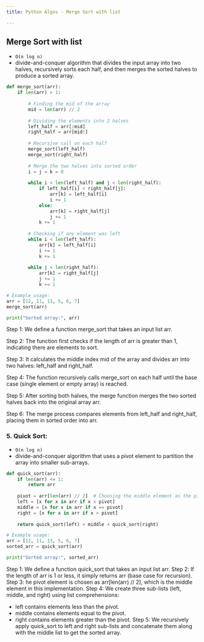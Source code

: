 ```yaml
---
title: Python Algos - Merge Sort with list

---
```


## Merge Sort with list 

- `O(n log n)` 
- divide-and-conquer algorithm that divides the input array into two halves, recursively sorts each half, and then merges the sorted halves to produce a sorted array.

```python
def merge_sort(arr):
    if len(arr) > 1:
        
        # Finding the mid of the array
        mid = len(arr) // 2
        
        # Dividing the elements into 2 halves
        left_half = arr[:mid]
        right_half = arr[mid:]
        
        # Recursive call on each half
        merge_sort(left_half)
        merge_sort(right_half)
        
        # Merge the two halves into sorted order
        i = j = k = 0
        
        while i < len(left_half) and j < len(right_half):
            if left_half[i] < right_half[j]:
                arr[k] = left_half[i]
                i += 1
            else:
                arr[k] = right_half[j]
                j += 1
            k += 1
        
        # Checking if any element was left
        while i < len(left_half):
            arr[k] = left_half[i]
            i += 1
            k += 1
        
        while j < len(right_half):
            arr[k] = right_half[j]
            j += 1
            k += 1

# Example usage:
arr = [12, 11, 13, 5, 6, 7]
merge_sort(arr)

print("Sorted array:", arr)
```

Step 1: We define a function merge_sort that takes an input list arr.

Step 2: The function first checks if the length of arr is greater than 1, indicating there are elements to sort.

Step 3: It calculates the middle index mid of the array and divides arr into two halves: left_half and right_half.

Step 4: The function recursively calls merge_sort on each half until the base case (single element or empty array) is reached.

Step 5: After sorting both halves, the merge function merges the two sorted halves back into the original array arr.

Step 6: The merge process compares elements from left_half and right_half, placing them in sorted order into arr.

### 5. Quick Sort: 

* `O(n log n)` 
* divide-and-conquer algorithm that uses a pivot element to partition the array into smaller sub-arrays.

```python
def quick_sort(arr):
    if len(arr) <= 1:
        return arr
    
    pivot = arr[len(arr) // 2]  # Choosing the middle element as the pivot
    left = [x for x in arr if x < pivot]
    middle = [x for x in arr if x == pivot]
    right = [x for x in arr if x > pivot]
    
    return quick_sort(left) + middle + quick_sort(right)

# Example usage:
arr = [12, 11, 13, 5, 6, 7]
sorted_arr = quick_sort(arr)

print("Sorted array:", sorted_arr)
```

Step 1: We define a function quick_sort that takes an input list arr.
Step 2: If the length of arr is 1 or less, it simply returns arr (base case for recursion).
Step 3: he pivot element is chosen as arr[len(arr) // 2], which is the middle element in this implementation.
Step 4: We create three sub-lists (left, middle, and right) using list comprehensions:
* left contains elements less than the pivot.
* middle contains elements equal to the pivot.
* right contains elements greater than the pivot.
Step 5: We recursively apply quick_sort to left and right sub-lists and concatenate them along with the middle list to get the sorted array.
